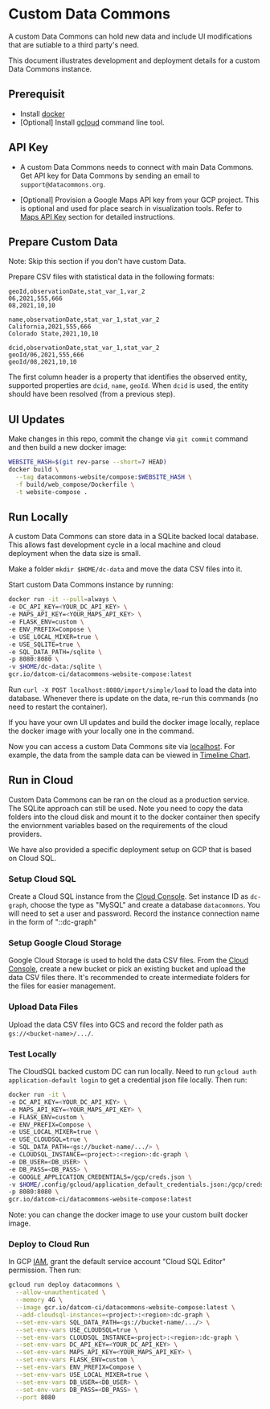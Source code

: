 # Custom Data Commons

A custom Data Commons can hold new data and include UI modifications that are
sutiable to a third party's need.

This document illustrates development and deployment details for a custom Data
Commons instance.

## Prerequisit

- Install [docker](https://www.docker.com/products/docker-desktop/)
- [Optional] Install [gcloud](https://cloud.google.com/sdk/docs/install-sdk)
  command line tool.

## API Key

- A custom Data Commons needs to connect with main Data Commons. Get API key for
  Data Commons by sending an email to `support@datacommons.org`.

- [Optional] Provision a Google Maps API key from your GCP project. This is
  optional and used for place search in visualization tools. Refer to [Maps API
  Key](TODO) section for detailed instructions.

## Prepare Custom Data

Note: Skip this section if you don't have custom Data.

Prepare CSV files with statistical data in the following formats:

```csv
geoId,observationDate,stat_var_1,var_2
06,2021,555,666
08,2021,10,10
```

```csv
name,observationDate,stat_var_1,stat_var_2
California,2021,555,666
Colorado State,2021,10,10
```

```csv
dcid,observationDate,stat_var_1,stat_var_2
geoId/06,2021,555,666
geoId/08,2021,10,10
```

The first column header is a property that identifies the observed entity,
supported properties are `dcid`, `name`, `geoId`. When `dcid` is used, the
entity should have been resolved (from a previous step).

## UI Updates

Make changes in this repo, commit the change via `git commit` command and then
build a new docker image:

```bash
WEBSITE_HASH=$(git rev-parse --short=7 HEAD)
docker build \
  --tag datacommons-website/compose:$WEBSITE_HASH \
  -f build/web_compose/Dockerfile \
  -t website-compose .
```

## Run Locally

A custom Data Commons can store data in a SQLite backed local database. This
allows fast development cycle in a local machine and cloud deployment when the
data size is small.

Make a folder `mkdir $HOME/dc-data` and move the data CSV files into it.

Start custom Data Commons instance by running:

```bash
docker run -it --pull=always \
-e DC_API_KEY=<YOUR_DC_API_KEY> \
-e MAPS_API_KEY=<YOUR_MAPS_API_KEY> \
-e FLASK_ENV=custom \
-e ENV_PREFIX=Compose \
-e USE_LOCAL_MIXER=true \
-e USE_SQLITE=true \
-e SQL_DATA_PATH=/sqlite \
-p 8080:8080 \
-v $HOME/dc-data:/sqlite \
gcr.io/datcom-ci/datacommons-website-compose:latest
```

Run `curl -X POST localhost:8080/import/simple/load` to load the data into
database. Whenever there is update on the data, re-run this commands (no need to
restart the container).

If you have your own UI updates and build the docker image locally, replace the
docker image with your locally one in the command.

Now you can access a custom Data Commons site via
[localhost](http://localhost:8080). For example, the data from the sample data
can be viewed in [Timeline Chart](http://localhost:8080/tools/timeline#place=geoId%2F06&statsVar=stat_var_1).

## Run in Cloud

Custom Data Commons can be ran on the cloud as a production service. The SQLite
approach can still be used. Note you need to copy the data folders into the
cloud disk and mount it to the docker container then specify the enviornment
variables based on the requirements of the cloud providers.

We have also provided a specific deployment setup on GCP that is based on Cloud
SQL.

### Setup Cloud SQL

Create a Cloud SQL instance from the [Cloud
Console](https://console.cloud.google.com/sql/instances). Set instance ID as
`dc-graph`, choose the type as "MySQL" and create a database `datacommons`. You
will need to set a user and password. Record the instance connection name in the
form of "<project>:<region>:dc-graph"

### Setup Google Cloud Storage

Google Cloud Storage is used to hold the data CSV files. From the [Cloud
Console](https://console.cloud.google.com/storage/browser), create a new bucket
or pick an existing bucket and upload the data CSV files there. It's recommended
to create intermediate folders for the files for easier management.

### Upload Data Files

Upload the data CSV files into GCS and record the folder path as
`gs://<bucket-name>/.../`.

### Test Locally

The CloudSQL backed custom DC can run locally. Need to run `gcloud auth
application-default login` to get a credential json file locally. Then run:

```bash
docker run -it \
-e DC_API_KEY=<YOUR_DC_API_KEY> \
-e MAPS_API_KEY=<YOUR_MAPS_API_KEY> \
-e FLASK_ENV=custom \
-e ENV_PREFIX=Compose \
-e USE_LOCAL_MIXER=true \
-e USE_CLOUDSQL=true \
-e SQL_DATA_PATH=<gs://bucket-name/.../> \
-e CLOUDSQL_INSTANCE=<project>:<region>:dc-graph \
-e DB_USER=<DB_USER> \
-e DB_PASS=<DB_PASS> \
-e GOOGLE_APPLICATION_CREDENTIALS=/gcp/creds.json \
-v $HOME/.config/gcloud/application_default_credentials.json:/gcp/creds.json:ro \
-p 8080:8080 \
gcr.io/datcom-ci/datacommons-website-compose:latest
```

Note: you can change the docker image to use your custom built docker image.

### Deploy to Cloud Run

In GCP [IAM](https://console.cloud.google.com/iam-admin/iam), grant the default
service account "Cloud SQL Editor" permission. Then run:

```bash
gcloud run deploy datacommons \
  --allow-unauthenticated \
  --memory 4G \
  --image gcr.io/datcom-ci/datacommons-website-compose:latest \
  --add-cloudsql-instances=<project>:<region>:dc-graph \
  --set-env-vars SQL_DATA_PATH=<gs://bucket-name/.../> \
  --set-env-vars USE_CLOUDSQL=true \
  --set-env-vars CLOUDSQL_INSTANCE=<project>:<region>:dc-graph \
  --set-env-vars DC_API_KEY=<YOUR_DC_API_KEY> \
  --set-env-vars MAPS_API_KEY=<YOUR_MAPS_API_KEY> \
  --set-env-vars FLASK_ENV=custom \
  --set-env-vars ENV_PREFIX=Compose \
  --set-env-vars USE_LOCAL_MIXER=true \
  --set-env-vars DB_USER=<DB_USER> \
  --set-env-vars DB_PASS=<DB_PASS> \
  --port 8080
```
